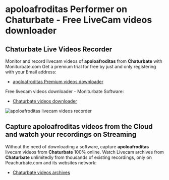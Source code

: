 # apoloafroditas Performer on Chaturbate - Free LiveCam videos downloader

## Chaturbate Live Videos Recorder

Monitor and record livecam videos of **apoloafroditas** from **Chaturbate** with Moniturbate.com
Get a premium trial for free by just and only registering with your Email address:
* [apoloafroditas Premium videos downloader](https://moniturbate.com/request-demo-licence-key.html)

Free livecam videos downloader - Moniturbate Software:
* [Chaturbate videos downloader](https://moniturbate.com/moniturbate-download-software.html)

![apoloafroditas livecam videos recorder](https://peachurnet.com/templates/moniturbate-software.png)


## Capture apoloafroditas videos from the Cloud and watch your recordings on Streaming

Without the need of downloading a software, capture **apoloafroditas** livecam videos from **Chaturbate** 100% online.
Watch Livecam archives from **Chaturbate** unlimitedly from thousands of existing recordings, only on Peachurbate.com and its websites network:
* [Chaturbate videos archives](https://peachurnet.com/)
